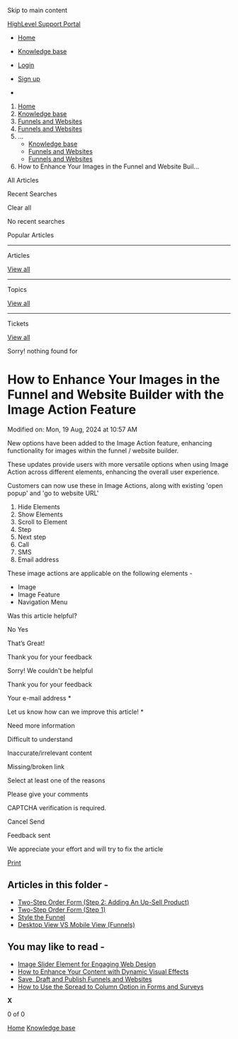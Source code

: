 Skip to main content

[ HighLevel Support Portal ](https://help.gohighlevel.com)

  * [ Home ](/support/home)
  * [ Knowledge base ](/support/solutions)

  * [Login](/support/login)
  * [Sign up](/support/signup)
  * 

  1. [Home](/support/home)
  2. [Knowledge base](/support/solutions)
  3. [Funnels and Websites](/support/solutions/155000000128)
  4. [Funnels and Websites](/support/solutions/folders/48000666011)
  5. ... 
     * [Knowledge base](/support/solutions)
     * [Funnels and Websites](/support/solutions/155000000128)
     * [Funnels and Websites](/support/solutions/folders/48000666011)
  6. How to Enhance Your Images in the Funnel and Website Buil...

All  Articles 

Recent Searches

Clear all

No recent searches

Popular Articles

* * *

Articles

[View all](/support/search/solutions)

* * *

Topics

[View all](/support/search/topics)

* * *

Tickets

[View all](/support/search/tickets)

Sorry! nothing found for   

# How to Enhance Your Images in the Funnel and Website Builder with the Image Action Feature

Modified on: Mon, 19 Aug, 2024 at 10:57 AM

New options have been added to the Image Action feature, enhancing functionality for images within the funnel / website builder.

These updates provide users with more versatile options when using Image Action across different elements, enhancing the overall user experience.

Customers can now use these in Image Actions, along with existing 'open popup' and 'go to website URL' 

  1. Hide Elements
  2. Show Elements
  3. Scroll to Element
  4. Step
  5. Next step
  6. Call
  7. SMS
  8. Email address

These image actions are applicable on the following elements - 

  * Image
  * Image Feature
  * Navigation Menu

Was this article helpful?

No  Yes 

That’s Great!

Thank you for your feedback

Sorry! We couldn't be helpful

Thank you for your feedback

Your e-mail address *

Let us know how can we improve this article! *

Need more information 

Difficult to understand 

Inaccurate/irrelevant content 

Missing/broken link 

Select at least one of the reasons 

Please give your comments 

CAPTCHA verification is required. 

Cancel  Send 

Feedback sent

We appreciate your effort and will try to fix the article

[Print](javascript:print\(\))

## Articles in this folder -

  * [Two-Step Order Form (Step 2: Adding An Up-Sell Product)](/support/solutions/articles/48000980306-two-step-order-form-step-2-adding-an-up-sell-product-)
  * [Two-Step Order Form (Step 1)](/support/solutions/articles/48000980307-two-step-order-form-step-1-)
  * [Style the Funnel](/support/solutions/articles/48000980309-style-the-funnel)
  * [Desktop View VS Mobile View (Funnels)](/support/solutions/articles/48000980310-desktop-view-vs-mobile-view-funnels-)

## You may like to read -

  * [Image Slider Element for Engaging Web Design](/support/solutions/articles/155000001066-image-slider-element-for-engaging-web-design)
  * [How to Enhance Your Content with Dynamic Visual Effects](/support/solutions/articles/155000003629-how-to-enhance-your-content-with-dynamic-visual-effects)
  * [Save, Draft and Publish Funnels and Websites](/support/solutions/articles/155000001913-save-draft-and-publish-funnels-and-websites)
  * [How to Use the Spread to Column Option in Forms and Surveys](/support/solutions/articles/155000003080-how-to-use-the-spread-to-column-option-in-forms-and-surveys)

**X**

0 of 0 []()

[Home](/support/home) [Knowledge base](/support/solutions)
